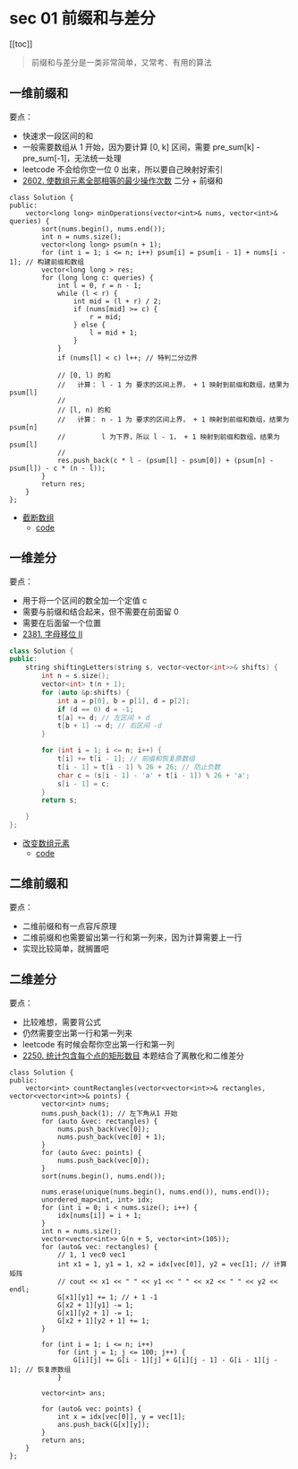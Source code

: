 # sec 01 前缀和与差分
[[toc]]

> 前缀和与差分是一类非常简单，又常考、有用的算法

## 一维前缀和
要点：
* 快速求一段区间的和
* 一般需要数组从 1 开始，因为要计算 [0, k] 区间，需要 pre_sum[k] - pre_sum[-1]，无法统一处理
* leetcode 不会给你空一位 0 出来，所以要自己映射好索引
* [2602. 使数组元素全部相等的最少操作次数](https://leetcode.cn/problems/minimum-operations-to-make-all-array-elements-equal/) 二分 + 前缀和
```
class Solution {
public:
    vector<long long> minOperations(vector<int>& nums, vector<int>& queries) {
        sort(nums.begin(), nums.end());
        int n = nums.size();
        vector<long long> psum(n + 1);
        for (int i = 1; i <= n; i++) psum[i] = psum[i - 1] + nums[i - 1]; // 构建前缀和数组
        vector<long long > res;
        for (long long c: queries) {
            int l = 0, r = n - 1;
            while (l < r) {
                int mid = (l + r) / 2;
                if (nums[mid] >= c) {
                    r = mid;
                } else {
                    l = mid + 1;
                }
            }
            if (nums[l] < c) l++; // 特判二分边界

            // [0, l) 的和
            //   计算： l - 1 为 要求的区间上界， + 1 映射到前缀和数组，结果为 psum[l]
            //
            // [l, n) 的和
            //   计算： n - 1 为 要求的区间上界， + 1 映射到前缀和数组，结果为 psum[n]
            //         l 为下界，所以 l - 1， + 1 映射到前缀和数组，结果为 psum[l]
            //
            res.push_back(c * l - (psum[l] - psum[0]) + (psum[n] - psum[l]) - c * (n - l));
        }
        return res;
    }
};
```
* [截断数组](https://www.acwing.com/problem/content/3959/)
    * [code](./code/acwing3956)

## 一维差分
要点：
* 用于将一个区间的数全加一个定值 c
* 需要与前缀和结合起来，但不需要在前面留 0 
* 需要在后面留一个位置
* [2381. 字母移位 II](https://leetcode.cn/problems/shifting-letters-ii/description/)

```c++
class Solution {
public:
    string shiftingLetters(string s, vector<vector<int>>& shifts) {
        int n = s.size();
        vector<int> t(n + 1);
        for (auto &p:shifts) {
            int a = p[0], b = p[1], d = p[2];
            if (d == 0) d = -1;
            t[a] += d; // 左区间 + d
            t[b + 1] -= d; // 右区间 -d
        }

        for (int i = 1; i <= n; i++) {
            t[i] += t[i - 1]; // 前缀和恢复原数组
            t[i - 1] = t[i - 1] % 26 + 26; // 防止负数
            char c = (s[i - 1] - 'a' + t[i - 1]) % 26 + 'a';
            s[i - 1] = c;
        }
        return s;

    }
};

```
* [改变数组元素](https://www.acwing.com/problem/content/description/3732/)
    * [code](./code/acwing3729)

## 二维前缀和
要点：
* 二维前缀和有一点容斥原理
* 二维前缀和也需要留出第一行和第一列来，因为计算需要上一行
* 实现比较简单，就搁置吧



## 二维差分
要点：
* 比较难想，需要背公式
* 仍然需要空出第一行和第一列来
* leetcode 有时候会帮你空出第一行和第一列
* [2250. 统计包含每个点的矩形数目](https://leetcode.cn/problems/count-number-of-rectangles-containing-each-point/description/) 本题结合了离散化和二维差分

```
class Solution {
public:
    vector<int> countRectangles(vector<vector<int>>& rectangles, vector<vector<int>>& points) {
        vector<int> nums;
        nums.push_back(1); // 左下角从1 开始
        for (auto &vec: rectangles) {
            nums.push_back(vec[0]);
            nums.push_back(vec[0] + 1);
        }
        for (auto &vec: points) {
            nums.push_back(vec[0]);
        }
        sort(nums.begin(), nums.end());

        nums.erase(unique(nums.begin(), nums.end()), nums.end());
        unordered_map<int, int> idx;
        for (int i = 0; i < nums.size(); i++) {
            idx[nums[i]] = i + 1;
        }
        int n = nums.size();
        vector<vector<int>> G(n + 5, vector<int>(105));
        for (auto& vec: rectangles) {
            // 1, 1 vec0 vec1
            int x1 = 1, y1 = 1, x2 = idx[vec[0]], y2 = vec[1]; // 计算矩阵
            // cout << x1 << " " << y1 << " " << x2 << " " << y2 << endl;
            G[x1][y1] += 1; // + 1 -1
            G[x2 + 1][y1] -= 1;
            G[x1][y2 + 1] -= 1;
            G[x2 + 1][y2 + 1] += 1;
        }
        
        for (int i = 1; i <= n; i++)
            for (int j = 1; j <= 100; j++) {
                G[i][j] += G[i - 1][j] + G[i][j - 1] - G[i - 1][j - 1]; // 恢复原数组
            }

        vector<int> ans;

        for (auto& vec: points) {
            int x = idx[vec[0]], y = vec[1];
            ans.push_back(G[x][y]);
        }
        return ans;
    }
};
```